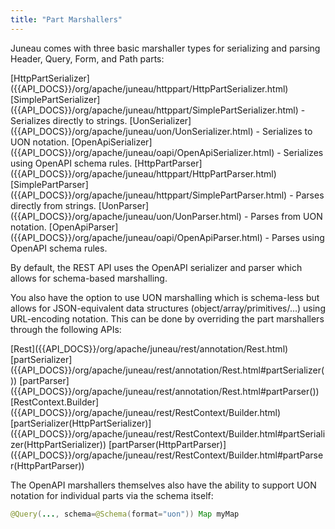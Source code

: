 ```yaml
---
title: "Part Marshallers"
---
```


Juneau comes with three basic marshaller types for serializing and parsing Header, Query, Form, and Path parts:

<tree>
<node-0><java-interface>[HttpPartSerializer]({{API_DOCS}}/org/apache/juneau/httppart/HttpPartSerializer.html)</java-interface></node-0>
<node-1><java-class>[SimplePartSerializer]({{API_DOCS}}/org/apache/juneau/httppart/SimplePartSerializer.html)</java-class> - Serializes directly to strings.</node-1>
<node-1><java-class>[UonSerializer]({{API_DOCS}}/org/apache/juneau/uon/UonSerializer.html)</java-class> - Serializes to UON notation.</node-1>
<node-2><java-class>[OpenApiSerializer]({{API_DOCS}}/org/apache/juneau/oapi/OpenApiSerializer.html)</java-class> - Serializes using OpenAPI schema rules.</node-2>
<node-0><java-interface>[HttpPartParser]({{API_DOCS}}/org/apache/juneau/httppart/HttpPartParser.html)</java-interface></node-0>
<node-1><java-class>[SimplePartParser]({{API_DOCS}}/org/apache/juneau/httppart/SimplePartParser.html)</java-class> - Parses directly from strings.</node-1>
<node-1><java-class>[UonParser]({{API_DOCS}}/org/apache/juneau/uon/UonParser.html)</java-class> - Parses from UON notation.</node-1>
<node-2><java-class>[OpenApiParser]({{API_DOCS}}/org/apache/juneau/oapi/OpenApiParser.html)</java-class> - Parses using OpenAPI schema rules.</node-2>
</tree>

By default, the REST API uses the OpenAPI serializer and parser which allows for schema-based marshalling.

You also have the option to use UON marshalling which is schema-less but allows for JSON-equivalent data structures
(object/array/primitives/...) using URL-encoding notation.
This can be done by overriding the part marshallers through the following APIs:

<tree>
<node-0><java-annotation>[Rest]({{API_DOCS}}/org/apache/juneau/rest/annotation/Rest.html)</java-annotation></node-0>
<node-1><java-method-annotation>[partSerializer]({{API_DOCS}}/org/apache/juneau/rest/annotation/Rest.html#partSerializer())</java-method-annotation></node-1>
<node-1><java-method-annotation>[partParser]({{API_DOCS}}/org/apache/juneau/rest/annotation/Rest.html#partParser())</java-method-annotation></node-1>
<node-0><java-class>[RestContext.Builder]({{API_DOCS}}/org/apache/juneau/rest/RestContext/Builder.html)</java-class></node-0>
<node-1><java-method>[partSerializer(HttpPartSerializer)]({{API_DOCS}}/org/apache/juneau/rest/RestContext/Builder.html#partSerializer(HttpPartSerializer))</java-method></node-1>
<node-1><java-method>[partParser(HttpPartParser)]({{API_DOCS}}/org/apache/juneau/rest/RestContext/Builder.html#partParser(HttpPartParser))</java-method></node-1>
</tree>

The OpenAPI marshallers themselves also have the ability to support UON notation for individual parts via the schema
itself:

```java
@Query(..., schema=@Schema(format="uon")) Map myMap
```
